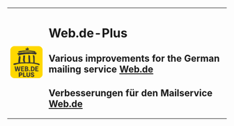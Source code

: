 <table><tr><td>

[![icon](https://raw.githubusercontent.com/Sv443/Web.de-Plus/master/icons/icon_150x150.png)](https://github.com/Sv443/Web.de-Plus)

</td><td>

# Web.de-Plus
## Various improvements for the German mailing service [Web.de](https://web.de/)
## Verbesserungen für den Mailservice [Web.de](https://web.de/)

</td></tr></table>